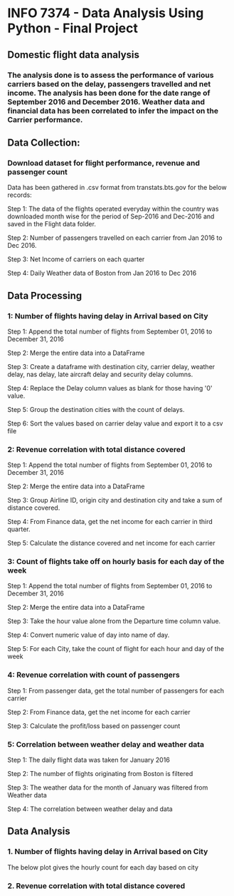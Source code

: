 
# INFO 7374 - Data Analysis Using Python - Final Project

## Domestic flight data analysis 

### The analysis done is to assess the performance of various carriers based on the delay, passengers travelled and net income. The analysis has been done for the date range of September 2016 and December 2016. Weather data and financial data has been correlated to infer the impact on the Carrier performance.

## Data Collection:

### Download dataset for flight performance, revenue and passenger count

Data has been gathered in .csv format from transtats.bts.gov for the below records:

Step 1: The data of the flights operated everyday within the country was downloaded month wise for the period of Sep-2016 and Dec-2016 and saved in the Flight data folder.

Step 2: Number of passengers travelled on each carrier from Jan 2016 to Dec 2016.

Step 3: Net Income of carriers on each quarter

Step 4: Daily Weather data of Boston from Jan 2016 to Dec 2016


## Data Processing 

### 1: Number of flights having delay in Arrival  based on City

Step 1: Append the total number of flights from September 01, 2016 to December 31, 2016

Step 2: Merge the entire data into a DataFrame

Step 3: Create a dataframe with destination city, carrier delay, weather delay, nas delay, late aircraft delay and security delay columns.

Step 4: Replace the Delay column values as blank for those having '0' value.

Step 5: Group the destination cities with the count of delays.

Step 6: Sort the values based on carrier delay value and export it to a csv file

### 2: Revenue correlation with total distance covered

Step 1: Append the total number of flights from September 01, 2016 to December 31, 2016

Step 2: Merge the entire data into a DataFrame 

Step 3: Group Airline ID, origin city and destination city and take a sum of distance covered.

Step 4: From Finance data, get the net income for each carrier in third quarter.

Step 5: Calculate the distance covered and net income for each carrier

### 3: Count of flights take off on hourly basis for each day of the week 

Step 1: Append the total number of flights from September 01, 2016 to December 31, 2016

Step 2: Merge the entire data into a DataFrame 

Step 3: Take the hour value alone from the Departure time column value.

Step 4: Convert numeric value of day into name of day.

Step 5: For each City, take the count of flight for each hour and day of the week

### 4: Revenue correlation with count of passengers

Step 1: From passenger data, get the total number of passengers for each carrier

Step 2: From Finance data, get the net income for each carrier

Step 3: Calculate the profit/loss based on passenger count

### 5: Correlation between weather delay and weather data

Step 1: The daily flight data was taken for January 2016

Step 2: The number of flights originating from Boston is filtered

Step 3: The weather data for the month of January was filtered from Weather data

Step 4: The correlation between weather delay and data


## Data Analysis

### 1.  Number of flights having delay in Arrival  based on City

The below plot gives the hourly count for each day based on city


### 2. Revenue correlation with total distance covered



